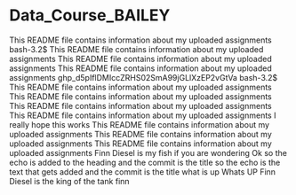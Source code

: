 # Data_Course_BAILEY 
This README file contains information about my uploaded assignments
bash-3.2$ This README file contains information about my uploaded assignments
This README file contains information about my uploaded assignments
This README file contains information about my uploaded assignments
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
bash-3.2$ This README file contains information about my uploaded assignments
This README file contains information about my uploaded assignments
This README file contains information about my uploaded assignments
This README file contains information about my uploaded assignments
I really hope this works
This README file contains information about my uploaded assignments
This README file contains information about my uploaded assignments
This README file contains information about my uploaded assignments
Finn Diesel is my fish if you are wondering
Ok so the echo is added to the heading and the commit is the title
so the echo is the text that gets added and the commit is the title
what is up
Whats UP
Finn Diesel is the king of the tank
finn 